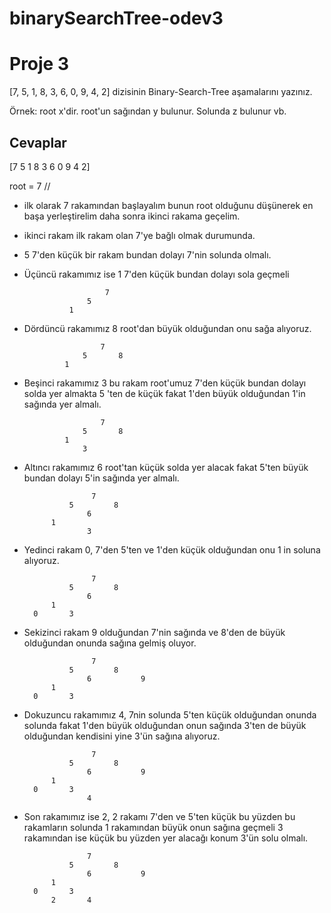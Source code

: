 # binarySearchTree-odev3

 # Proje 3
[7, 5, 1, 8, 3, 6, 0, 9, 4, 2] dizisinin Binary-Search-Tree aşamalarını yazınız.

Örnek: root x'dir. root'un sağından y bulunur. Solunda z bulunur vb.


  ## Cevaplar 
[7  5  1  8  3  6  0  9  4  2]

root = 7 // 
* ilk olarak 7 rakamından başlayalım bunun root olduğunu düşünerek en başa yerleştirelim 
  daha sonra ikinci rakama geçelim. 

* ikinci rakam ilk rakam olan 7'ye bağlı olmak durumunda.
* 5 7'den küçük bir rakam bundan dolayı 7'nin solunda olmalı.
* Üçüncü rakamımız ise 1  7'den küçük bundan dolayı sola geçmeli
                 
                        7
                    5       
                1    
             
*  Dördüncü rakamımız 8 root'dan büyük olduğundan onu sağa alıyoruz.           

                 
                        7
                    5       8 
                1  

*  Beşinci rakamımız  3 bu rakam root'umuz 7'den küçük bundan dolayı solda yer almakta
    5 'ten de küçük fakat 1'den büyük olduğundan 1'in sağında yer almalı.

                     
                        7
                    5       8 
                1 
                    3   

* Altıncı rakamımız 6 root'tan küçük solda yer alacak fakat 5'ten büyük bundan dolayı 5'in sağında yer almalı.                    


                     
                     7
                5         8 
                    6
            1 
                    3  

* Yedinci rakam 0, 7'den 5'ten ve 1'den küçük olduğundan onu 1 in soluna alıyoruz.   

                     
                     7
                5         8 
                    6
            1 
        0       3  

* Sekizinci rakam 9 olduğundan 7'nin sağında ve 8'den de büyük olduğundan onunda sağına gelmiş oluyor.


                     
                     7
                5         8 
                    6           9
            1 
        0       3  

* Dokuzuncu rakamımız 4, 7nin solunda 5'ten küçük olduğundan onunda solunda fakat 1'den büyük olduğundan onun sağında 3'ten de büyük olduğundan kendisini yine  3'ün sağına alıyoruz.

                     7
                5         8 
                    6           9
            1 
        0       3  
                    4
* Son rakamımız ise 2, 2 rakamı 7'den ve 5'ten küçük bu yüzden bu rakamların solunda
  1 rakamından büyük onun sağına geçmeli 3 rakamından ise küçük bu yüzden yer alacağı konum 3'ün solu olmalı.
    
                    7
                5         8 
                    6           9
            1 
        0       3  
            2       4
